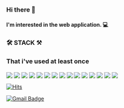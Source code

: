 ### Hi there 👋

#### I'm interested in the web application. 💻

### 🛠 STACK ⚒  
### That i've used at least once

<img align="center" src="https://img.shields.io/badge/-React.js-61DAFB?style=flat-square&logo=React&logoColor=white"/>
<img align="center" src="https://img.shields.io/badge/-Node.js-339933?style=flat-square&logo=Node.js&logoColor=white"/>
<img align="center" src="https://img.shields.io/badge/-MongoDB-47A248?style=flat-square&logo=MongoDB&logoColor=white"/>
  
<img align="center" src="https://img.shields.io/badge/-HTML5-E34F26?style=flat-square&logo=HTML5&logoColor=white"/>
<img align="center" src="https://img.shields.io/badge/-CSS3-1572B6?style=flat-square&logo=CSS3&logoColor=white"/>
<img align="center" src="https://img.shields.io/badge/-JavaScript-F7DF1E?style=flat-square&logo=JavaScript&logoColor=white"/>
  
<img align="center" src="https://img.shields.io/badge/-JAVA-007396?style=flat-square&logo=JAVA&logoColor=white"/>
<img align="center" src="https://img.shields.io/badge/-Python-3776AB?style=flat-square&logo=Python&logoColor=white"/>
<img align="center" src="https://img.shields.io/badge/-C-A8B9CC?style=flat-square&logo=C&logoColor=white"/>
<img align="center" src="https://img.shields.io/badge/-C++-00599C?style=flat-square&logo=C++&logoColor=white"/>
<img align="center" src="https://img.shields.io/badge/-PHP-777BB4?style=flat-square&logo=PHP&logoColor=white"/>
<img align="center" src="https://img.shields.io/badge/-MySQL-4479A1?style=flat-square&logo=MySQL&logoColor=white"/>
<img align="center" src="https://img.shields.io/badge/-PostgreSQL-336791?style=flat-square&logo=PostgreSQL&logoColor=white"/>
<img align="center" src="https://img.shields.io/badge/-SQLite-003B57?style=flat-square&logo=SQLite&logoColor=white"/>
<img align="center" src="https://img.shields.io/badge/-OpenCV-5C3EE8?style=flat-square&logo=OpenCV&logoColor=white"/>





[![Hits](https://hits.seeyoufarm.com/api/count/incr/badge.svg?url=https%3A%2F%2Fgithub.com%2Fsumiini%2Fhit-counter&count_bg=%2379C83D&title_bg=%23555555&icon=&icon_color=%23E7E7E7&title=hits&edge_flat=false)](https://hits.seeyoufarm.com)


  [![Gmail Badge](https://img.shields.io/badge/Gmail-d14836?style=flat-square&logo=Gmail&logoColor=white&link=mailto:snugyun01@gmail.com)](mailto:sumiini515@gmail.com)
	

